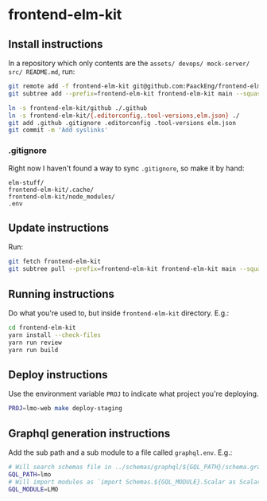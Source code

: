 # frontend-elm-kit

## Install instructions

In a repository which only contents are the `assets/ devops/ mock-server/ src/ README.md`, run:

```bash
git remote add -f frontend-elm-kit git@github.com:PaackEng/frontend-elm-kit.git
git subtree add --prefix=frontend-elm-kit frontend-elm-kit main --squash

ln -s frontend-elm-kit/github ./.github
ln -s frontend-elm-kit/{.editorconfig,.tool-versions,elm.json} ./
git add .github .gitignore .editorconfig .tool-versions elm.json
git commit -m 'Add syslinks'
```

### .gitignore

Right now I haven't found a way to sync `.gitignore`, so make it by hand:

```
elm-stuff/
frontend-elm-kit/.cache/
frontend-elm-kit/node_modules/
.env

```

## Update instructions

Run:

```sh
git fetch frontend-elm-kit
git subtree pull --prefix=frontend-elm-kit frontend-elm-kit main --squash
```

## Running instructions

Do what you're used to, but inside `frontend-elm-kit` directory. E.g.:

```sh
cd frontend-elm-kit
yarn install --check-files
yarn run review
yarn run build
```

## Deploy instructions

Use the environment variable `PROJ` to indicate what project you're deploying.

```sh
PROJ=lmo-web make deploy-staging
```

## Graphql generation instructions

Add the sub path and a sub module to a file called `graphql.env`. E.g.:

```sh
# Will search schemas file in ../schemas/graphql/${GQL_PATH}/schema.graphql
GQL_PATH=lmo
# Will import modules as `import Schemas.${GQL_MODULE}.Scalar as Scalar`
GQL_MODULE=LMO

```

